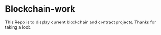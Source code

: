 # Blockchain-work



This Repo is to display current blockchain and contract projects. Thanks for taking a look.
